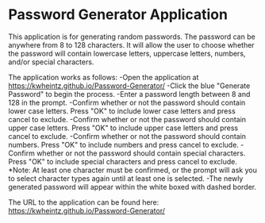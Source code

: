 # Password Generator Application

This application is for generating random passwords.  The password can be anywhere from 8 to 128 characters.  It will allow the user to choose whether the password will contain lowercase letters, uppercase letters, numbers, and/or special characters.

The application works as follows:
    -Open the application at https://kwheintz.github.io/Password-Generator/
    -Click the blue "Generate Password" to begin the process.
    -Enter a password length between 8 and 128 in the prompt.
    -Confirm whether or not the password should contain lower case letters.  Press "OK" to include lower case letters and press cancel to exclude.
    -Confirm whether or not the password should contain upper case letters.  Press "OK" to include upper case letters and press cancel to exclude.
    -Confirm whether or not the password should contain numbers.  Press "OK" to include numbers and press cancel to exclude.
    -Confirm whether or not the password should contain special characters.  Press "OK" to include special characters and press cancel to exclude.
        *Note: At least one character must be confirmed, or the prompt will ask you to select character types again until at least one is selected.
    -The newly generated password will appear within the white boxed with dashed border.
    
The URL to the application can be found here: https://kwheintz.github.io/Password-Generator/

